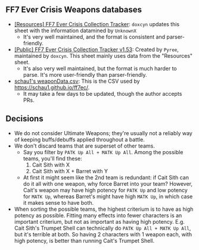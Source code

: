 ## FF7 Ever Crisis Weapons databases

* [[Resources] FF7 Ever Crisis Collection Tracker](https://docs.google.com/spreadsheets/d/1evoNzTA9veDRTvYJEMe-9F81QQ-CxUWN4mrd93kn2W4/): `doxcyn` updates this sheet with the information datamined by `UnknownX`
  * It's very well maintained, and the format is consistent and parser-friendly.
* [[Public] FF7 Ever Crisis Collection Tracker v1.53](https://docs.google.com/spreadsheets/d/1vPs3KRJM_7VFm2hOCCT5ZyYCrtP9ov-zbbns4JpyaaA/): Created by `Pyree`, maintained by `doxcyn`. This sheet mainly uses data from the "Resources" sheet.
  * It's also very well maintained, but the format is much harder to parse. It's more user-friendly than parser-friendly.
* [schau1's weaponData.csv](https://github.com/schau1/ff7ec/blob/main/weaponData.csv): This is the CSV used by <https://schau1.github.io/ff7ec/>.
  * It may take a few days to be updated, though the author accepts PRs.


## Decisions

* We do not consider Ultimate Weapons; they're usually not a reliably way of keeping buffs/debuffs applied throughout a battle.
* We don't discard teams that are superset of other teams.
  * Say you filter by `PATK Up All + MATK Up All`. Among the possible teams, you'll find these:
    1. Cait Sith with X
    1. Cait Sith with X + Barret with Y
  * At first it might seem like the 2nd team is redundant: if Cait Sith can do it all with one weapon, why force Barret into your team?
    However, Cait's weapon may have high potency for `PATK Up` and low potency for `MATK Up`, whereas Barret's might have high `MATK Up`,
    in which case it makes sense to have both.
* When sorting the possible teams, the highest criterium is to have as high potency as possible.
  Fitting many effects into fewer characters is an important criterium, but not as important as having high potency.
  E.g. Cait Sith's Trumpet Shell can technically do `PATK Up All + MATK Up All`, but it's terrible at both.
  So having 2 characters with 1 weapon each, with high potency, is better than running Cait's Trumpet Shell.
